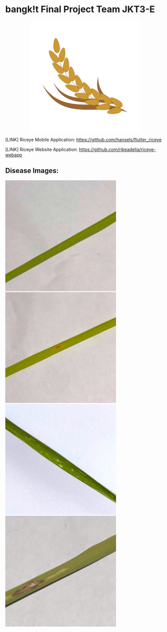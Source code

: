 # bangk!t Final Project Team JKT3-E

<p align="center">
  <img src='riceye.png' width = 350>
</p>

[LINK] Riceye Mobile Application: https://github.com/hansels/flutter_riceye

[LINK] Riceye Website Application: https://github.com/rikeadelia/riceye-webapp

## Disease Images:
<span>
<img src='healthy.jpg' width = 350>

<img src='brown_spot.jpg' width = 350>
</span>

<span>
<img src='hispa.jpg' width = 350>

<img src='leaf_blast.jpg' width = 350>
</span>
